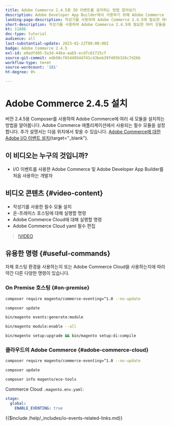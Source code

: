 ```yaml
---
title: Adobe Commerce 2.4.5용 IO 이벤트를 설치하는 방법 알아보기
description: Adobe Developer App Builder에서 사용하기 위해 Adobe Commerce 2.4.5에서 IO 이벤트에 필요한 모듈을 설치하는 방법을 알아봅니다
landing-page-description: 작성기를 사용하여 Adobe Commerce 2.4.5에 필요한 여러 모듈을 설치하는 방법을 알아봅니다.
short-description: 작성기를 사용하여 Adobe Commerce 2.4.5에 필요한 여러 모듈을 설치하는 방법을 알아봅니다.
kt: 11886
doc-type: tutorial
audience: all
last-substantial-update: 2023-02-22T00:00:00Z
badge: Adobe Commerce 2.4.5
exl-id: e0adfd85-5a3d-44ba-aab5-ecd7c61715cf
source-git-commit: edb98cf6544954d741c43beb39f4056326c7d26b
workflow-type: tm+mt
source-wordcount: '181'
ht-degree: 0%

---
```


# Adobe Commerce 2.4.5 설치

버전 2.4.5용 Composer를 사용하여 Adobe Commerce에 여러 새 모듈을 설치하는 방법을 알아봅니다. Adobe Commerce 애플리케이션에서 사용되는 필수 모듈을 설정합니다. 추가 설명서는 다음 위치에서 찾을 수 있습니다. [Adobe Commerce에 대한 Adobe I/O 이벤트 설치](https://developer.adobe.com/commerce/events/get-started/installation/){target="_blank"}.

## 이 비디오는 누구의 것입니까?

* I/O 이벤트를 사용한 Adobe Commerce 및 Adobe Developer App Builder를 처음 사용하는 개발자

## 비디오 콘텐츠 {#video-content}

* 작성기를 사용한 필수 모듈 설치
* 온-프레미스 호스팅에 대해 실행할 명령
* Adobe Commerce Cloud에 대해 실행할 명령
* Adobe Commerce Cloud yaml 필수 편집

>[!VIDEO](https://video.tv.adobe.com/v/3415794?quality=12&learn=on)

## 유용한 명령 {#useful-commands}

자체 호스팅 환경을 사용하는지 또는 Adobe Commerce Cloud을 사용하는지에 따라 약간 다른 다양한 명령이 있습니다.

### On Premise 호스팅 {#on-premise}

```bash
composer require magento/commerce-eventing=^1.0 --no-update

composer update

bin/magento events:generate:module

bin/magento module:enable --all

bin/magento setup:upgrade && bin/magento setup:di:compile
```

### 클라우드의 Adobe Commerce {#adobe-commerce-cloud}

```bash
composer require magento/commerce-eventing=^1.0 --no-update

composer update

composer info magento/ece-tools
```

Commerce Cloud `.magento.env.yaml`:

```yaml
stage:
  global:
    ENABLE_EVENTING: true
```

{{$include /help/_includes/io-events-related-links.md}}
